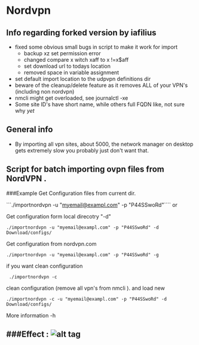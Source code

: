# Nordvpn

## Info regarding forked version by iafilius

- fixed some obvious small bugs in script to make it work for import
  - backup xz set permission error
  - changed compare x witch xaff to x !=x$aff
  - set download url to todays location
  - removed space in variable assignment
- set default import location to the udpvpn definitions  dir
- beware of the cleanup/delete feature as it removes ALL of your VPN's (including non nordvpn)
- nmcli might get overloaded, see journalctl -xe
- Some site ID's have short name, while others full FQDN like, not sure why _yet_

## General info

- By importing all vpn sites, about 5000, the network manager on desktop gets extremely slow
you probably just don't want that.

## Script for batch importing ovpn files from NordVPN .

###Example
Get Configuration files from current dir.

```./importnordvpn -u "myemail@exampl.com" -p "P44SSwoRd"````
or

Get configuration form local direcotry "-d"

          
```./importnordvpn -u "myemail@exampl.com" -p "P44SSwoRd" -d Download/configs/```
         
Get configuration from nordvpn.com
          
```./importnordvpn -u "myemail@exampl.com" -p "P44SSwoRd" -g```
            
if you want clean configuration
          
``` ./importnordvpn -c```
            
clean configuration (remove all vpn's from nmcli ). and load new
          
```./importnordvpn -c -u "myemail@exampl.com" -p "P44SSwoRd" -d Download/configs/```

More information -h 

       
###Effect :
![alt tag](https://consolechars.files.wordpress.com/2017/02/nordvpn-gnome.gif)
---


